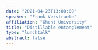 ```yaml
---
date: "2021-04-23T13:00:00"
speaker: "Frank Verstraete"
affiliation: "Ghent University"
title: "Distillable entanglement"
type: "lunchtalk"
abstract: false
---
```

